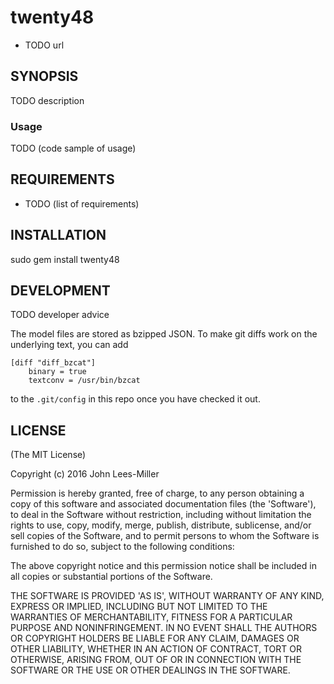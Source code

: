 # twenty48

* TODO url

## SYNOPSIS

TODO description

### Usage

  TODO (code sample of usage)

## REQUIREMENTS

* TODO (list of requirements)

## INSTALLATION

  sudo gem install twenty48

## DEVELOPMENT

TODO developer advice

The model files are stored as bzipped JSON. To make git diffs work on the
underlying text, you can add
```
[diff "diff_bzcat"]
	binary = true
	textconv = /usr/bin/bzcat
```
to the `.git/config` in this repo once you have checked it out.

## LICENSE

(The MIT License)

Copyright (c) 2016 John Lees-Miller

Permission is hereby granted, free of charge, to any person obtaining
a copy of this software and associated documentation files (the
'Software'), to deal in the Software without restriction, including
without limitation the rights to use, copy, modify, merge, publish,
distribute, sublicense, and/or sell copies of the Software, and to
permit persons to whom the Software is furnished to do so, subject to
the following conditions:

The above copyright notice and this permission notice shall be
included in all copies or substantial portions of the Software.

THE SOFTWARE IS PROVIDED 'AS IS', WITHOUT WARRANTY OF ANY KIND,
EXPRESS OR IMPLIED, INCLUDING BUT NOT LIMITED TO THE WARRANTIES OF
MERCHANTABILITY, FITNESS FOR A PARTICULAR PURPOSE AND NONINFRINGEMENT.
IN NO EVENT SHALL THE AUTHORS OR COPYRIGHT HOLDERS BE LIABLE FOR ANY
CLAIM, DAMAGES OR OTHER LIABILITY, WHETHER IN AN ACTION OF CONTRACT,
TORT OR OTHERWISE, ARISING FROM, OUT OF OR IN CONNECTION WITH THE
SOFTWARE OR THE USE OR OTHER DEALINGS IN THE SOFTWARE.
